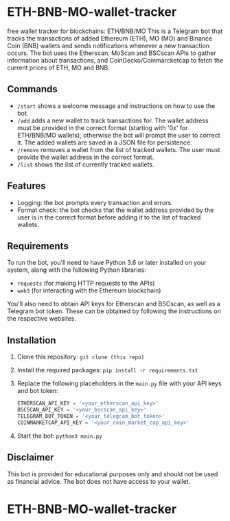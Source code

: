 # ETH-BNB-MO-wallet-tracker
free wallet tracker for blockchains: ETH/BNB/MO 
This is a Telegram bot that tracks the transactions of added Ethereum (ETH), MO (MO) and Binance Coin (BNB) wallets and sends notifications whenever a new transaction occurs. The bot uses the Etherscan, MoScan and BSCscan APIs to gather information about transactions, and CoinGecko/Coinmarcketcap to fetch the current prices of ETH, MO and BNB.


## Commands

- `/start` shows a welcome message and instructions on how to use the bot.
- `/add` adds a new wallet to track transactions for. The wallet address must be provided in the correct format (starting with '0x' for ETH/BNB/MO wallets), otherwise the bot will prompt the user to correct it. The added wallets are saved in a JSON file for persistence.
- `/remove` removes a wallet from the list of tracked wallets. The user must provide the wallet address in the correct format.
- `/list` shows the list of currently tracked wallets.

## Features

- Logging: the bot prompts every transaction and errors.
- Format check: the bot checks that the wallet address provided by the user is in the correct format before adding it to the list of tracked wallets.

## Requirements

To run the bot, you'll need to have Python 3.6 or later installed on your system, along with the following Python libraries:

- `requests` (for making HTTP requests to the APIs)
- `web3` (for interacting with the Ethereum blockchain)

You'll also need to obtain API keys for Etherscan and BSCscan, as well as a Telegram bot token. These can be obtained by following the instructions on the respective websites.

## Installation

1. Clone this repository: `git clone (this repo)`
2. Install the required packages: `pip install -r requirements.txt`
3. Replace the following placeholders in the `main.py` file with your API keys and bot token:

    ```python
    ETHERSCAN_API_KEY = '<your_etherscan_api_key>'
    BSCSCAN_API_KEY = '<your_bscscan_api_key>'
    TELEGRAM_BOT_TOKEN = '<your_telegram_bot_token>'
    COINMARKETCAP_API_KEY = '<your_coin_market_cap_api_key>'
    ```
4. Start the bot: `python3 main.py`

## Disclaimer

This bot is provided for educational purposes only and should not be used as financial advice. The bot does not have access to your wallet.
# ETH-BNB-MO-wallet-tracker
